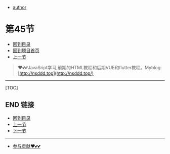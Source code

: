 + [author](https://github.com/3293172751)
# 第45节
+ [回到目录](../README.md)
+ [回到项目首页](../../README.md)
+ [上一节](44.md)
> ❤️💕💕JavaSript学习,前期的HTML教程和后期VUE和flutter教程。Myblog:[http://nsddd.top](http://nsddd.top/)
---
[TOC]





## END 链接
+ [回到目录](../README.md)
+ [上一节](44.md)
+ [下一节](46.md)
---
+ [参与贡献❤️💕💕](https://github.com/3293172751/CS_COURSE/blob/master/Git/git-contributor.md)
